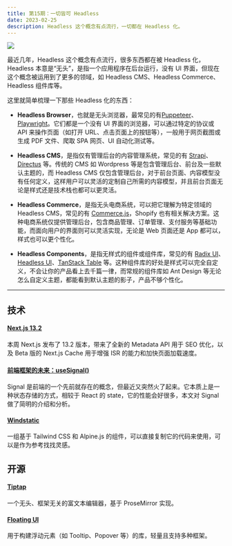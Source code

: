 ```yaml
---
title: 第15期：一切皆可 Headless
date: 2023-02-25
description: Headless 这个概念有点流行，一切都在 Headless 化。
---
```


![](/static/weekly/issue-15-cover.jpg)

最近几年，Headless 这个概念有点流行，很多东西都在被 Headless 化，Headless 本意是“无头”，是指一个应用程序在后台运行，没有 UI 界面，但现在这个概念被运用到了更多的领域，如 Headless CMS、Headless Commerce、Headless 组件库等。

这里就简单梳理一下那些 Headless 化的东西：

- **Headless Browser**，也就是无头浏览器，最常见的有[Puppeteer](https://github.com/puppeteer/puppeteer)、[Playwright](https://playwright.dev)。它们都是一个没有 UI 界面的浏览器，可以通过特定的协议或 API 来操作页面（如打开 URL、点击页面上的按钮等），一般用于网页截图或生成 PDF 文件、爬取 SPA 网页、UI 自动化测试等。

- **Headless CMS**，是指仅有管理后台的内容管理系统，常见的有 [Strapi](https://strapi.io)、[Directus](https://directus.io) 等。传统的 CMS 如 Wordpress 等是包含管理后台、前台及一些默认主题的，而 Headless CMS 仅包含管理后台，对于前台页面、内容模型没有任何定义，这样用户可以灵活的定制自己所需的内容模型，并且前台页面无论是样式还是技术栈也都可以更灵活。

- **Headless Commerce**，是指无头电商系统，可以把它理解为特定领域的 Headless CMS，常见的有 [Commerce.js](https://commercejs.com)，Shopify 也有相关解决方案。这种电商系统仅提供管理后台，包含商品管理、订单管理、支付服务等基础功能，而面向用户的界面则可以灵活实现，无论是 Web 页面还是 App 都可以，样式也可以更个性化。

- **Headless Components**，是指无样式的组件或组件库，常见的有 [Radix UI](https://www.radix-ui.com)、[Headless UI](https://headlessui.dev)、[TanStack Table](https://tanstack.com/table) 等。这种组件库的好处是样式可以完全自定义，不会让你的产品看上去千篇一律，而常规的组件库如 Ant Design 等无论怎么自定义主题，都能看到默认主题的影子，产品不够个性化。

<hr />

## 技术

#### [Next.js 13.2](https://nextjs.org/blog/next-13-2)

本周 Next.js 发布了 13.2 版本，带来了全新的 Metadata API 用于 SEO 优化，以及 Beta 版的 Next.js Cache 用于增强 ISR 的能力和加快页面加载速度。

#### [前端框架的未来：useSignal()](https://juejin.cn/post/7202058334362370103)

Signal 是前端的一个先前就存在的概念，但最近又突然火了起来。它本质上是一种状态存储的方式，相较于 React 的 state，它的性能会好很多，本文对 Signal 做了简明的介绍和分析。

#### [Windstatic](https://windstatic.com)

一组基于 Tailwind CSS 和 Alpine.js 的组件，可以直接复制它的代码来使用，可以是作为参考找找灵感。

## 开源

#### [Tiptap](https://github.com/ueberdosis/tiptap)

一个无头、框架无关的富文本编辑器，基于 ProseMirror 实现。

#### [Floating UI](https://github.com/floating-ui/floating-ui)

用于构建浮动元素（如 Tooltip、Popover 等）的库，轻量且支持多种框架。
